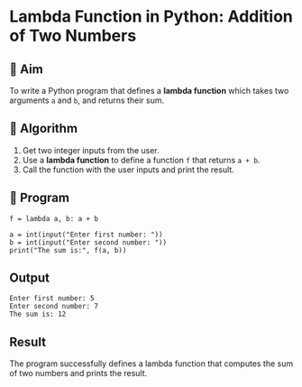 # Lambda Function in Python: Addition of Two Numbers

## 🎯 Aim
To write a Python program that defines a **lambda function** which takes two arguments `a` and `b`, and returns their sum.

## 🧠 Algorithm
1. Get two integer inputs from the user.
2. Use a **lambda function** to define a function `f` that returns `a + b`.
3. Call the function with the user inputs and print the result.

## 🧾 Program
```
f = lambda a, b: a + b

a = int(input("Enter first number: "))
b = int(input("Enter second number: "))
print("The sum is:", f(a, b))
```
## Output
```
Enter first number: 5
Enter second number: 7
The sum is: 12
```
## Result

The program successfully defines a lambda function that computes the sum of two numbers and prints the result.
